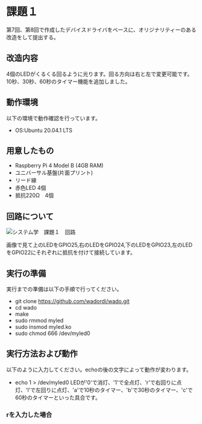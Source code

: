 # 課題１
第7回、第8回で作成したデバイスドライバをベースに、オリジナリティーのある改造をして提出する。

## 改造内容
4個のLEDがくるくる回るように光ります。回る方向は右と左で変更可能です。
10秒、30秒、60秒のタイマー機能を追加しました。

## 動作環境
以下の環境で動作確認を行っています。
* OS:Ubuntu 20.04.1 LTS

## 用意したもの
* Raspberry Pi 4 Model B (4GB RAM)
* ユニバーサル基盤(片面プリント)
* リード線
* 赤色LED 4個
* 抵抗220Ω　4個

## 回路について
![システム学　課題１　回路](https://user-images.githubusercontent.com/72900623/100960483-b46cdd80-3563-11eb-943d-fc8a9e206f0b.jpg)

画像で見て上のLEDをGPIO25,右のLEDをGPIO24,下のLEDをGPIO23,左のLEDをGPIO22にそれぞれに抵抗を付けて接続しています。

## 実行の準備
実行までの準備は以下の手順で行ってください。
* git clone https://github.com/wadordi/wado.git
* cd wado
* make
* sudo rmmod myled
* sudo insmod myled.ko
* sudo chmod 666 /dev/myled0

## 実行方法および動作
以下のように入力してください。echoの後の文字によって動作が変わります。
* echo 1 > /dev/myled0 
LEDが'0'で消灯、'1'で全点灯、'r'で右回りに点灯、'l'で左回りに点灯、'a'で10秒のタイマー、'b'で30秒のタイマー、'c'で60秒のタイマーといった具合です。
### rを入力した場合

